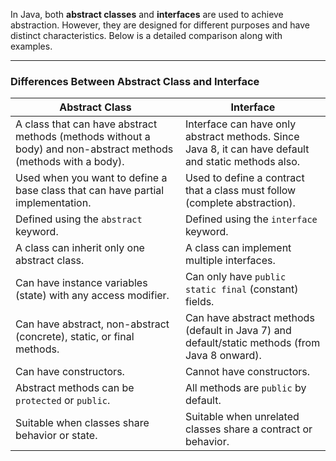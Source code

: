 In Java, both **abstract classes** and **interfaces** are used to achieve abstraction. However, they are designed for different purposes and have distinct characteristics. Below is a detailed comparison along with examples.

---



### **Differences Between Abstract Class and Interface**

| **Abstract Class**                                                                                 | **Interface**                                                                                   |
|----------------------------------------------------------------------------------------------------|------------------------------------------------------------------------------------------------|
| A class that can have abstract methods (methods without a body) and non-abstract methods (methods with a body). | Interface can have only abstract methods. Since Java 8, it can have default and static methods also. |
| Used when you want to define a base class that can have partial implementation.                    | Used to define a contract that a class must follow (complete abstraction).                     |
| Defined using the `abstract` keyword.                                                             | Defined using the `interface` keyword.                                                        |
| A class can inherit only one abstract class.                                                      | A class can implement multiple interfaces.                                                    |
| Can have instance variables (state) with any access modifier.                                      | Can only have `public static final` (constant) fields.                                         |
| Can have abstract, non-abstract (concrete), static, or final methods.                              | Can have abstract methods (default in Java 7) and default/static methods (from Java 8 onward). |
| Can have constructors.                                                                             | Cannot have constructors.                                                                     |
| Abstract methods can be `protected` or `public`.                                                  | All methods are `public` by default.                                                          |
| Suitable when classes share behavior or state.                                                    | Suitable when unrelated classes share a contract or behavior.                                 |
